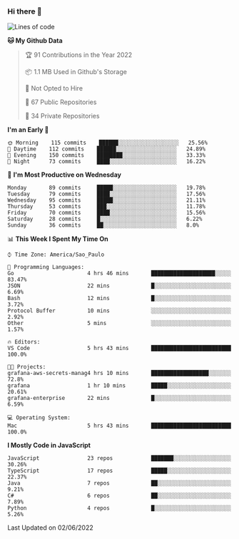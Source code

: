 ### Hi there 👋

<!--
**guicaulada/guicaulada** is a ✨ _special_ ✨ repository because its `README.md` (this file) appears on your GitHub profile.

Here are some ideas to get you started:

- 🔭 I’m currently working on ...
- 🌱 I’m currently learning ...
- 👯 I’m looking to collaborate on ...
- 🤔 I’m looking for help with ...
- 💬 Ask me about ...
- 📫 How to reach me: ...
- 😄 Pronouns: ...
- ⚡ Fun fact: ...
-->

<!--START_SECTION:waka-->
![Lines of code](https://img.shields.io/badge/From%20Hello%20World%20I%27ve%20Written-1.8%20million%20lines%20of%20code-blue)

**🐱 My Github Data** 

> 🏆 91 Contributions in the Year 2022
 > 
> 📦 1.1 MB Used in Github's Storage 
 > 
> 🚫 Not Opted to Hire
 > 
> 📜 67 Public Repositories 
 > 
> 🔑 34 Private Repositories  
 > 
**I'm an Early 🐤** 

```text
🌞 Morning    115 commits    ██████░░░░░░░░░░░░░░░░░░░   25.56% 
🌆 Daytime    112 commits    ██████░░░░░░░░░░░░░░░░░░░   24.89% 
🌃 Evening    150 commits    ████████░░░░░░░░░░░░░░░░░   33.33% 
🌙 Night      73 commits     ████░░░░░░░░░░░░░░░░░░░░░   16.22%

```
📅 **I'm Most Productive on Wednesday** 

```text
Monday       89 commits     █████░░░░░░░░░░░░░░░░░░░░   19.78% 
Tuesday      79 commits     ████░░░░░░░░░░░░░░░░░░░░░   17.56% 
Wednesday    95 commits     █████░░░░░░░░░░░░░░░░░░░░   21.11% 
Thursday     53 commits     ███░░░░░░░░░░░░░░░░░░░░░░   11.78% 
Friday       70 commits     ████░░░░░░░░░░░░░░░░░░░░░   15.56% 
Saturday     28 commits     █░░░░░░░░░░░░░░░░░░░░░░░░   6.22% 
Sunday       36 commits     ██░░░░░░░░░░░░░░░░░░░░░░░   8.0%

```


📊 **This Week I Spent My Time On** 

```text
⌚︎ Time Zone: America/Sao_Paulo

💬 Programming Languages: 
Go                       4 hrs 46 mins       ████████████████████░░░░░   83.47% 
JSON                     22 mins             █░░░░░░░░░░░░░░░░░░░░░░░░   6.69% 
Bash                     12 mins             █░░░░░░░░░░░░░░░░░░░░░░░░   3.72% 
Protocol Buffer          10 mins             ░░░░░░░░░░░░░░░░░░░░░░░░░   2.92% 
Other                    5 mins              ░░░░░░░░░░░░░░░░░░░░░░░░░   1.57%

🔥 Editors: 
VS Code                  5 hrs 43 mins       █████████████████████████   100.0%

🐱‍💻 Projects: 
grafana-aws-secrets-manag4 hrs 10 mins       ██████████████████░░░░░░░   72.8% 
grafana                  1 hr 10 mins        █████░░░░░░░░░░░░░░░░░░░░   20.61% 
grafana-enterprise       22 mins             █░░░░░░░░░░░░░░░░░░░░░░░░   6.59%

💻 Operating System: 
Mac                      5 hrs 43 mins       █████████████████████████   100.0%

```

**I Mostly Code in JavaScript** 

```text
JavaScript               23 repos            ███████░░░░░░░░░░░░░░░░░░   30.26% 
TypeScript               17 repos            █████░░░░░░░░░░░░░░░░░░░░   22.37% 
Java                     7 repos             ██░░░░░░░░░░░░░░░░░░░░░░░   9.21% 
C#                       6 repos             ██░░░░░░░░░░░░░░░░░░░░░░░   7.89% 
Python                   4 repos             █░░░░░░░░░░░░░░░░░░░░░░░░   5.26%

```



 Last Updated on 02/06/2022
<!--END_SECTION:waka-->
